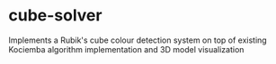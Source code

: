 # cube-solver
Implements a Rubik's cube colour detection system on top of existing Kociemba algorithm implementation and 3D model visualization
